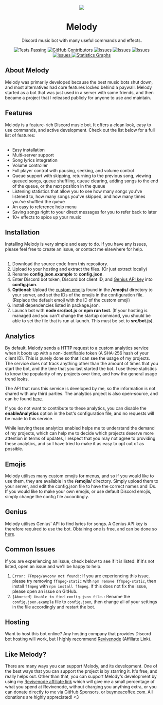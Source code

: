<p align="center">
  <img src="https://i.imgur.com/phFnOFf.png" />
</p>
<h1 align="center">Melody</h1>
<p align="center">Discord music bot with many useful commands and effects.</p>

<p align="center">
  <a href="https://github.com/NerdyTechy/Melody/actions">
    <img alt="Tests Passing" src="https://github.com/NerdyTechy/Melody/workflows/CodeQL/badge.svg" />
  </a>
  <a href="https://github.com/NerdyTechy/Melody/graphs/contributors">
    <img alt="GitHub Contributors" src="https://img.shields.io/github/contributors/NerdyTechy/Melody" />
  </a>
  <a href="https://github.com/NerdyTechy/Melody/issues">
    <img alt="Issues" src="https://img.shields.io/github/issues/NerdyTechy/Melody" />
  </a>
  <a href="https://github.com/NerdyTechy/Melody/blob/master/LICENSE">
    <img alt="Issues" src="https://img.shields.io/github/license/NerdyTechy/Melody" />
  </a>
  <a href="https://github.com/NerdyTechy/Melody/pulls">
    <img alt="Issues" src="https://img.shields.io/github/issues-pr-closed/NerdyTechy/Melody" />
  </a>
  <a href="https://github.com/NerdyTechy/Melody/commits">
    <img alt="Issues" src="https://img.shields.io/github/last-commit/NerdyTechy/Melody" />
  </a>
  <a href="https://github.com/NerdyTechy/Melody"><img alt="Statistics Graphs" src="https://repobeats.axiom.co/api/embed/966fb1f700b2ca070b73426ccafcc5dd2b7576fb.svg"></a>
</p>

<h2>About Melody</h2>
Melody was primarily developed because the best music bots shut down, and most alternatives had core features locked behind a paywall. Melody started as a bot that was just used in a server with some friends, and then became a project that I released publicly for anyone to use and maintain.

<h2>Features</h2>
Melody is a feature-rich Discord music bot. It offers a clean look, easy to use commands, and active development. Check out the list below for a full list of features:
<br>
<br>
<ul>
<li>Easy installation</li>
<li>Multi-server support</li>
<li>Song lyrics integration</li>
<li>Volume controller</li>
<li>Full player control with pausing, seeking, and volume control</li>
<li>Queue support with skipping, returning to the previous song, viewing queued songs, queue shuffling, queue clearing, adding songs to the end of the queue, or the next position in the queue</li>
<li>Listening statistics that allow you to see how many songs you've listened to, how many songs you've skipped, and how many times you've shuffled the queue</li>
<li>An easy to reference help menu</li>
<li>Saving songs right to your direct messages for you to refer back to later</li>
<li>10+ effects to spice up your music</li>
</ul>

<h2>Installation</h2>
Installing Melody is very simple and easy to do. If you have any issues, please feel free to create an issue, or contact me elsewhere for help.
<br>
<br>
<ol>
  <li>Download the source code from this repository.</li>
  <li>Upload to your hosting and extract the files. (Or just extract locally)</li>
  <li>Rename <strong>config.json.example</strong> to <strong>config.json</strong>.</li>
  <li>Enter Discord bot token, Discord bot client ID, and <a href="#Genius">Genius API key</a> into <strong>config.json</strong>.</li>
  <li><strong>Optional:</strong> Upload the <a href="#Emojis">custom emojis</a> found in the <strong>/emojis/</strong> directory to your server, and set the IDs of the emojis in the configuration file. (Replace the default emoji with the ID of the custom emoji)</li>
  <li>Install dependencies listed in package.json.</li>
  <li>Launch bot with <strong>node src/bot.js</strong> or <strong>npm run test</strong>. (If your hosting is managed and you can't change the startup command, you should be able to set the file that is run at launch. This must be set to <strong>src/bot.js</strong>).</li>
</ol>

## Analytics

By default, Melody sends a HTTP request to a custom analytics service when it boots up with a non-identifiable token (A SHA-256 hash of your client ID). This is purely done so that I can see the usage of my projects. The service does not track anything other than the amount of times that you start the bot, and the time that you last started the bot. I use these statistics to know the popularity of my projects over time, and how the general usage trend looks.

The API that runs this service is developed by me, so the information is not shared with any third parties. The analytics project is also open-source, and can be found <a href="https://github.com/NerdyTechy/Analytics">here</a>.

If you do not want to contribute to these analytics, you can disable the <strong>enableAnalytics</strong> option in the bot's configuration file, and no requests will be made to this service.

While leaving these analytics enabled helps me to understand the demand of my projects, which can help me to decide which projects deserve more attention in terms of updates, I respect that you may not agree to providing these analytics, and so I have tried to make it as easy to opt out of as possible.

## Emojis

Melody utilises many custom emojis for menus, and so if you would like to use them, they are available in the <strong>/emojis/</strong> directory. Simply upload them to your server, and edit the config.json file to have the correct names and IDs. If you would like to make your own emojis, or use default Discord emojis, simply change the config file accordingly.

## Genius

Melody utilises Genius' API to find lyrics for songs. A Genius API key is therefore required to use the bot. Obtaining one is free, and can be done so <a href="https://genius.com/api-clients">here</a>.

## Common Issues

If you are experiencing an issue, check below to see if it is listed. If it's not listed, open an issue and we'll be happy to help.

1. `Error: FFmpeg/avconv not found!`: If you are experiencing this issue, please try removing `ffmpeg-static` with `npm remove ffmpeg-static`, then install `ffmpeg` with `npm install ffmpeg`. If this does not fix the issue, please open an issue on GitHub.
2. `[Aborted] Unable to find config.json file.`: Rename the `config.json.example` file to `config.json`, then change all of your settings in the file accordingly and restart the bot.

## Hosting

Want to host this bot online? Any hosting company that provides Discord bot hosting will work, but I highly recommend <a href="https://techy.lol/revivenode">Revivenode</a> (Affiliate Link).

## Like Melody?

There are many ways you can support Melody, and its development. One of the best ways that you can support the project is by starring it. It's free, and really helps out. Other than that, you can support Melody's development by using my [Revivenode affiliate link](https://techy.lol/revivenode) which will give me a small percentage of what you spend at Revivenode, without charging you anything extra, or you can donate directly to me via [GitHub Sponsors](https://github.com/sponsors/NerdyTechy), or [buymeacoffee.com](https://www.buymeacoffee.com/techy). All donations are highly appreciated! <3
